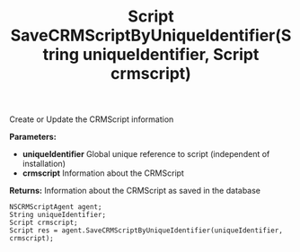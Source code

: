 ﻿---
uid: crmscript_ref_NSCRMScriptAgent_SaveCRMScriptByUniqueIdentifier
title: Script SaveCRMScriptByUniqueIdentifier(String uniqueIdentifier, Script crmscript)
intellisense: NSCRMScriptAgent.SaveCRMScriptByUniqueIdentifier
keywords: NSCRMScriptAgent, SaveCRMScriptByUniqueIdentifier
so.topic: reference
---

Create or Update the CRMScript information

**Parameters:**
 - **uniqueIdentifier** Global unique reference to script (independent of installation)
 - **crmscript** Information about the CRMScript

**Returns:** Information about the CRMScript as saved in the database

```crmscript
NSCRMScriptAgent agent;
String uniqueIdentifier;
Script crmscript;
Script res = agent.SaveCRMScriptByUniqueIdentifier(uniqueIdentifier, crmscript);
```

